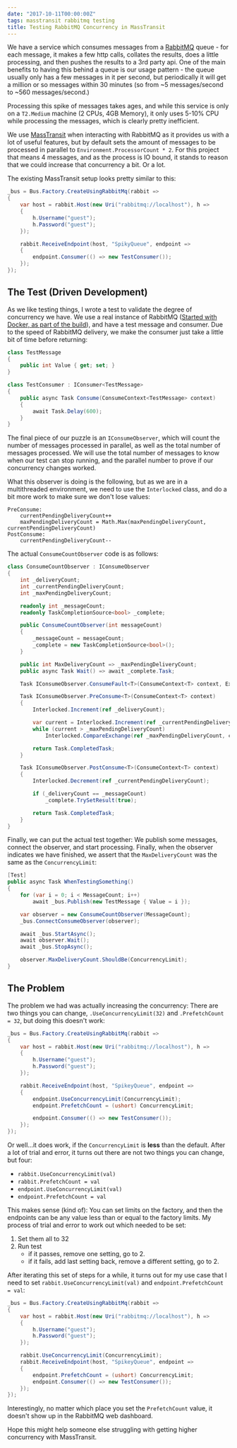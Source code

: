 ```yaml
---
date: "2017-10-11T00:00:00Z"
tags: masstransit rabbitmq testing
title: Testing RabbitMQ Concurrency in MassTransit
---
```


We have a service which consumes messages from a [RabbitMQ](http://www.rabbitmq.com/) queue - for each message, it makes a few http calls, collates the results, does a little processing, and then pushes the results to a 3rd party api.  One of the main benefits to having this behind a queue is our usage pattern - the queue usually only has a few messages in it per second, but periodically it will get a million or so messages within 30 minutes (so from ~5 messages/second to ~560 messages/second.)

Processing this spike of messages takes ages, and while this service is only on a `T2.Medium` machine (2 CPUs, 4GB Memory), it only uses 5-10% CPU while processing the messages, which is clearly pretty inefficient.

We use [MassTransit](http://masstransit-project.com/) when interacting with RabbitMQ as it provides us with a lot of useful features, but by default sets the amount of messages to be processed in parallel to `Environment.ProcessorCount * 2`.  For this project that means 4 messages, and as the process is IO bound, it stands to reason that we could increase that concurrency a bit. Or a lot.

The existing MassTransit setup looks pretty similar to this:

```csharp
_bus = Bus.Factory.CreateUsingRabbitMq(rabbit =>
{
    var host = rabbit.Host(new Uri("rabbitmq://localhost"), h =>
    {
        h.Username("guest");
        h.Password("guest");
    });

    rabbit.ReceiveEndpoint(host, "SpikyQueue", endpoint =>
    {
        endpoint.Consumer(() => new TestConsumer());
    });
});
```

## The Test (Driven Development)

As we like testing things, I wrote a test to validate the degree of concurrency we have.  We use a real instance of RabbitMQ ([Started with Docker, as part of the build](/2017/10/02/dotnet-core-docker-integration-tests/)), and have a test message and consumer.  Due to the speed of RabbitMQ delivery, we make the consumer just take a little bit of time before returning:

```csharp
class TestMessage
{
    public int Value { get; set; }
}

class TestConsumer : IConsumer<TestMessage>
{
    public async Task Consume(ConsumeContext<TestMessage> context)
    {
        await Task.Delay(600);
    }
}
```

The final piece of our puzzle is an `IConsumeObserver`, which will count the number of messages processed in parallel, as well as the total number of messages processed.  We will use the total number of messages to know when our test can stop running, and the parallel number to prove if our concurrency changes worked.

What this observer is doing is the following, but as we are in a multithreaded environment, we need to use the `Interlocked` class, and do a bit more work to make sure we don't lose values:

```
PreConsume:
    currentPendingDeliveryCount++
    maxPendingDeliveryCount = Math.Max(maxPendingDeliveryCount, currentPendingDeliveryCount)
PostConsume:
    currentPendingDeliveryCount--
```

The actual `ConsumeCountObserver` code is as follows:

```csharp
class ConsumeCountObserver : IConsumeObserver
{
    int _deliveryCount;
    int _currentPendingDeliveryCount;
    int _maxPendingDeliveryCount;

    readonly int _messageCount;
    readonly TaskCompletionSource<bool> _complete;

    public ConsumeCountObserver(int messageCount)
    {
        _messageCount = messageCount;
        _complete = new TaskCompletionSource<bool>();
    }

    public int MaxDeliveryCount => _maxPendingDeliveryCount;
    public async Task Wait() => await _complete.Task;

    Task IConsumeObserver.ConsumeFault<T>(ConsumeContext<T> context, Exception exception) => Task.CompletedTask;

    Task IConsumeObserver.PreConsume<T>(ConsumeContext<T> context)
    {
        Interlocked.Increment(ref _deliveryCount);

        var current = Interlocked.Increment(ref _currentPendingDeliveryCount);
        while (current > _maxPendingDeliveryCount)
            Interlocked.CompareExchange(ref _maxPendingDeliveryCount, current, _maxPendingDeliveryCount);

        return Task.CompletedTask;
    }

    Task IConsumeObserver.PostConsume<T>(ConsumeContext<T> context)
    {
        Interlocked.Decrement(ref _currentPendingDeliveryCount);

        if (_deliveryCount == _messageCount)
            _complete.TrySetResult(true);

        return Task.CompletedTask;
    }
}
```

Finally, we can put the actual test together:  We publish some messages, connect the observer, and start processing.  Finally, when the observer indicates we have finished, we assert that the `MaxDeliveryCount` was the same as the `ConcurrencyLimit`:

```csharp
[Test]
public async Task WhenTestingSomething()
{
    for (var i = 0; i < MessageCount; i++)
        await _bus.Publish(new TestMessage { Value = i });

    var observer = new ConsumeCountObserver(MessageCount);
    _bus.ConnectConsumeObserver(observer);

    await _bus.StartAsync();
    await observer.Wait();
    await _bus.StopAsync();

    observer.MaxDeliveryCount.ShouldBe(ConcurrencyLimit);
}
```

## The Problem

The problem we had was actually increasing the concurrency:  There are two things you can change, `.UseConcurrencyLimit(32)` and `.PrefetchCount = 32`, but doing this doesn't work:

```csharp
_bus = Bus.Factory.CreateUsingRabbitMq(rabbit =>
{
    var host = rabbit.Host(new Uri("rabbitmq://localhost"), h =>
    {
        h.Username("guest");
        h.Password("guest");
    });

    rabbit.ReceiveEndpoint(host, "SpikeyQueue", endpoint =>
    {
        endpoint.UseConcurrencyLimit(ConcurrencyLimit);
        endpoint.PrefetchCount = (ushort) ConcurrencyLimit;

        endpoint.Consumer(() => new TestConsumer());
    });
});
```

Or well...it does work, if the `ConcurrencyLimit` is **less** than the default.  After a lot of trial and error, it turns out there are not two things you can change, but four:

* `rabbit.UseConcurrencyLimit(val)`
* `rabbit.PrefetchCount = val`
* `endpoint.UseConcurrencyLimit(val)`
* `endpoint.PrefetchCount = val`

This makes sense (kind of): You can set limits on the factory, and then the endpoints can be any value less than or equal to the factory limits.  My process of trial and error to work out which needed to be set:

1. Set them all to 32
2. Run test
    * if it passes, remove one setting, go to 2.
    * if it fails, add last setting back, remove a different setting, go to 2.

After iterating this set of steps for a while, it turns out for my use case that I need to set `rabbit.UseConcurrencyLimit(val)` and `endpoint.PrefetchCount = val`:

```csharp
_bus = Bus.Factory.CreateUsingRabbitMq(rabbit =>
{
    var host = rabbit.Host(new Uri("rabbitmq://localhost"), h =>
    {
        h.Username("guest");
        h.Password("guest");
    });

    rabbit.UseConcurrencyLimit(ConcurrencyLimit);
    rabbit.ReceiveEndpoint(host, "SpikeyQueue", endpoint =>
    {
        endpoint.PrefetchCount = (ushort) ConcurrencyLimit;
        endpoint.Consumer(() => new TestConsumer());
    });
});
```

Interestingly, no matter which place you set the `PrefetchCount` value, it doesn't show up in the RabbitMQ web dashboard.

Hope this might help someone else struggling with getting higher concurrency with MassTransit.